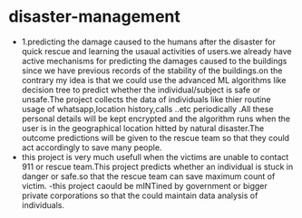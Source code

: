 # disaster-management

- 1.predicting the damage caused to the humans after the disaster for quick rescue and learning the usaual activities of users.we already have active mechanisms for predicting the damages caused to the buildings since we have previous records of the stability of the buildings.on the contrary my idea is that we could use the advanced ML algorithms like decision tree to predict whether the individual/subject is safe or unsafe.The project collects the data of individuals like thier routine usage of whatsapp,location history,calls ..etc periodically .All these personal details will be kept encrypted and the algorithm runs when the user is in the geographical location hitted by natural disaster.The outcome predictions will be given to the rescue team so that they could act accordingly to save many people.
- this project is very much usefull when the victims are unable to contact 911 or rescue team.This project predicts whether an individual is stuck in danger or safe.so that the rescue team can save maximum count of victim.
-this project caould be mINTined by government or bigger private corporations so that the could maintain data analysis of individuals.

      
         
